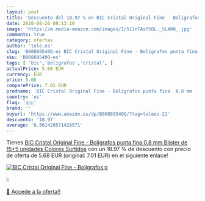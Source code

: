 ```yaml
---
layout: post
title: 'Descuento del 18.97 % en BIC Cristal Original Fine - Bolígrafos p'
date: 2020-08-26 08:13:19
image: 'https://m.media-amazon.com/images/I/511nTAsf5OL._SL400_.jpg'
comments: true
category: ofertas
author: 'tole.es'
slug: 'B00889540Q-es BIC Cristal Original Fine - Bolígrafos punta fina 0.8 mm...'
sku: 'B00889540Q-es'
tags: [ 'bic','bolígrafos','cristal', ]
actualPrice: 5.68 EUR
currency: EUR
price: 5.68
comparePrice: 7.01 EUR
prodname: 'BIC Cristal Original Fine - Bolígrafos punta fina  0.8 mm   Blíster de 15+5 unidades  Colores Surtidos'
country: 'es'
flag: '🇪🇸'
brand: ''
buyurl: 'https://www.amazon.es/dp/B00889540Q/?tag=tolees-21'
descuento: '18.97'
average: '6.561428571428571'
---
```


Tienes [BIC Cristal Original Fine - Bolígrafos punta fina  0.8 mm   Blíster de 15+5 unidades  Colores Surtidos](https://www.amazon.es/dp/B00889540Q/?tag=tolees-21) con un 18.97 % de descuento con precio de oferta de 5.68 EUR (original: 7.01 EUR) en el siguiente enlace!

[![BIC Cristal Original Fine - Bolígrafos p](https://m.media-amazon.com/images/I/511nTAsf5OL._SL400_.jpg)](https://www.amazon.es/dp/B00889540Q/?tag=tolees-21)

ℹ️:


[🛒 Accede a la oferta!!](https://www.amazon.es/dp/B00889540Q/?tag=tolees-21)
